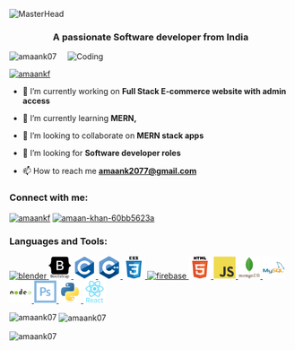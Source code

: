 ![MasterHead](https://scontent.fjai1-2.fna.fbcdn.net/v/t39.30808-6/362646873_325201946500891_2399243965084860597_n.jpg?_nc_cat=104&ccb=1-7&_nc_sid=730e14&_nc_ohc=cpr5zSUJw5UAX9J-_5G&_nc_ht=scontent.fjai1-2.fna&oh=00_AfBC7NF4CNvWSubjOfTpSj14JEoErtAnxyAb8tgn-NiYyw&oe=64C0541C)
<h3 align="center">A passionate Software developer from India</h3>
<img align="right" alt="Coding" width="400" src="https://camo.githubusercontent.com/c1dcb74cc1c1835b1d716f5051499a2814c683c806b15f04b0eba492863703e9/68747470733a2f2f63646e2e6472696262626c652e636f6d2f75736572732f3733303730332f73637265656e73686f74732f363538313234332f6176656e746f2e676966">

<p align="left"> <img src="https://komarev.com/ghpvc/?username=amaank07&label=Profile%20views&color=0e75b6&style=flat" alt="amaank07" /> </p>

<p align="left"> <a href="https://twitter.com/amaankf" target="blank"><img src="https://img.shields.io/twitter/follow/amaankf?logo=twitter&style=for-the-badge" alt="amaankf" /></a> </p>

- 🔭 I’m currently working on **Full Stack E-commerce website with admin access**

- 🌱 I’m currently learning **MERN,**

- 👯 I’m looking to collaborate on **MERN stack apps**

- 🤝 I’m looking for **Software developer roles**

- 📫 How to reach me **amaank2077@gmail.com**

<h3 align="left">Connect with me:</h3>
<p align="left">
<a href="https://twitter.com/amaankf" target="blank"><img align="center" src="https://raw.githubusercontent.com/rahuldkjain/github-profile-readme-generator/master/src/images/icons/Social/twitter.svg" alt="amaankf" height="30" width="40" /></a>
<a href="https://linkedin.com/in/amaan-khan-60bb5623a" target="blank"><img align="center" src="https://raw.githubusercontent.com/rahuldkjain/github-profile-readme-generator/master/src/images/icons/Social/linked-in-alt.svg" alt="amaan-khan-60bb5623a" height="30" width="40" /></a>
</p>

<h3 align="left">Languages and Tools:</h3>
<p align="left"> <a href="https://www.blender.org/" target="_blank" rel="noreferrer"> <img src="https://download.blender.org/branding/community/blender_community_badge_white.svg" alt="blender" width="40" height="40"/> </a> <a href="https://getbootstrap.com" target="_blank" rel="noreferrer"> <img src="https://raw.githubusercontent.com/devicons/devicon/master/icons/bootstrap/bootstrap-plain-wordmark.svg" alt="bootstrap" width="40" height="40"/> </a> <a href="https://www.cprogramming.com/" target="_blank" rel="noreferrer"> <img src="https://raw.githubusercontent.com/devicons/devicon/master/icons/c/c-original.svg" alt="c" width="40" height="40"/> </a> <a href="https://www.w3schools.com/cpp/" target="_blank" rel="noreferrer"> <img src="https://raw.githubusercontent.com/devicons/devicon/master/icons/cplusplus/cplusplus-original.svg" alt="cplusplus" width="40" height="40"/> </a> <a href="https://www.w3schools.com/css/" target="_blank" rel="noreferrer"> <img src="https://raw.githubusercontent.com/devicons/devicon/master/icons/css3/css3-original-wordmark.svg" alt="css3" width="40" height="40"/> </a> <a href="https://firebase.google.com/" target="_blank" rel="noreferrer"> <img src="https://www.vectorlogo.zone/logos/firebase/firebase-icon.svg" alt="firebase" width="40" height="40"/> </a> <a href="https://www.w3.org/html/" target="_blank" rel="noreferrer"> <img src="https://raw.githubusercontent.com/devicons/devicon/master/icons/html5/html5-original-wordmark.svg" alt="html5" width="40" height="40"/> </a> <a href="https://developer.mozilla.org/en-US/docs/Web/JavaScript" target="_blank" rel="noreferrer"> <img src="https://raw.githubusercontent.com/devicons/devicon/master/icons/javascript/javascript-original.svg" alt="javascript" width="40" height="40"/> </a> <a href="https://www.mongodb.com/" target="_blank" rel="noreferrer"> <img src="https://raw.githubusercontent.com/devicons/devicon/master/icons/mongodb/mongodb-original-wordmark.svg" alt="mongodb" width="40" height="40"/> </a> <a href="https://www.mysql.com/" target="_blank" rel="noreferrer"> <img src="https://raw.githubusercontent.com/devicons/devicon/master/icons/mysql/mysql-original-wordmark.svg" alt="mysql" width="40" height="40"/> </a> <a href="https://nodejs.org" target="_blank" rel="noreferrer"> <img src="https://raw.githubusercontent.com/devicons/devicon/master/icons/nodejs/nodejs-original-wordmark.svg" alt="nodejs" width="40" height="40"/> </a> <a href="https://www.photoshop.com/en" target="_blank" rel="noreferrer"> <img src="https://raw.githubusercontent.com/devicons/devicon/master/icons/photoshop/photoshop-line.svg" alt="photoshop" width="40" height="40"/> </a> <a href="https://www.python.org" target="_blank" rel="noreferrer"> <img src="https://raw.githubusercontent.com/devicons/devicon/master/icons/python/python-original.svg" alt="python" width="40" height="40"/> </a> <a href="https://reactjs.org/" target="_blank" rel="noreferrer"> <img src="https://raw.githubusercontent.com/devicons/devicon/master/icons/react/react-original-wordmark.svg" alt="react" width="40" height="40"/> </a> </p>

<p><img align="left" src="https://github-readme-stats.vercel.app/api/top-langs?username=amaank07&show_icons=true&locale=en&layout=compact" alt="amaank07" /></p>

<p>&nbsp;<img align="center" src="https://github-readme-stats.vercel.app/api?username=amaank07&show_icons=true&locale=en" alt="amaank07" /></p>

<p><img align="center" src="https://github-readme-streak-stats.herokuapp.com/?user=amaank07&" alt="amaank07" /></p>

